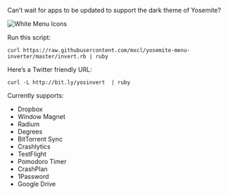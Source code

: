 Can’t wait for apps to be updated to support the dark theme of Yosemite?

![White Menu Icons](http://methylblue.com/junk/yosinvert.png)

Run this script:

    curl https://raw.githubusercontent.com/mxcl/yosemite-menu-inverter/master/invert.rb | ruby

Here’s a Twitter friendly URL:

    curl -L http://bit.ly/yosinvert  | ruby

Currently supports:

* Dropbox
* Window Magnet
* Radium
* Degrees
* BitTorrent Sync
* Crashlytics
* TestFlight
* Pomodoro Timer
* CrashPlan
* 1Password
* Google Drive
